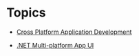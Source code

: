 # Topics


- [Cross Platform Application Development](notes/Lecture1_CPAD.md)

- [.NET Multi-platform App UI](notes/Lecture2_MAUI_Architecture.md)